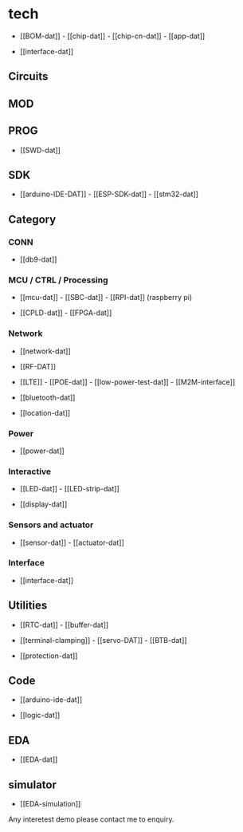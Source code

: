 
# tech 

- [[BOM-dat]] - [[chip-dat]] - [[chip-cn-dat]] - [[app-dat]]

- [[interface-dat]]

## Circuits 

## MOD

## PROG

- [[SWD-dat]]

## SDK

- [[arduino-IDE-DAT]] - [[ESP-SDK-dat]] - [[stm32-dat]]


## Category


### CONN

- [[db9-dat]]

### MCU / CTRL / Processing 

- [[mcu-dat]] - [[SBC-dat]] - [[RPI-dat]] (raspberry pi)

- [[CPLD-dat]] - [[FPGA-dat]]


### Network

- [[network-dat]]

- [[RF-DAT]]

- [[LTE]] - [[POE-dat]] - [[low-power-test-dat]] - [[M2M-interface]]

- [[bluetooth-dat]]

- [[location-dat]]

### Power 

- [[power-dat]]

### Interactive

- [[LED-dat]] - [[LED-strip-dat]]

- [[display-dat]]

### Sensors and actuator 

- [[sensor-dat]] - [[actuator-dat]]



### Interface 

- [[interface-dat]]


## Utilities  

- [[RTC-dat]] - [[buffer-dat]] 

- [[terminal-clamping]] - [[servo-DAT]] - [[BTB-dat]]

- [[protection-dat]]

## Code 

- [[arduino-ide-dat]]

- [[logic-dat]]


## EDA

- [[EDA-dat]]

## simulator 

- [[EDA-simulation]]



Any interetest demo please contact me to enquiry.
